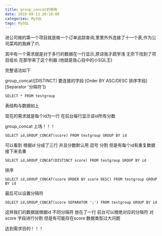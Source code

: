 ```yaml
---
title: group_concat的使用
date: 2018-09-13 20:10:00
categories: MySQL
tags: MySQL
---
```

进公司做的第一个项目就是做一个订单追踪查询,里里外外连接了十一个表,作为公司菜鸡的我麻了爪.

其中有一个需求就是对于多行的数据在一行显示,原谅我才疏学浅 无奈下找到了项目组长  在那学来了这个利器 (他就是我心目中的小SQL王)

完整语法如下

group_concat([DISTINCT] 要连接的字段 [Order BY ASC/DESC 排序字段] [Separator '分隔符'])

```
SELECT * FROM testgroup 
```

表结构与数据如上

现在的需求就是每个id为一行 在前台每行显示该id所有分数

group_concat 上场！！！

```
SELECT id,GROUP_CONCAT(score) FROM testgroup GROUP BY id  
```

可以看到 根据id 分成了三行 并且分数默认用 逗号 分割 但是有每个id有重复数据 接下来去重

```
SELECT id,GROUP_CONCAT(DISTINCT score) FROM testgroup GROUP BY id   
```

排序

```
SELECT id,GROUP_CONCAT(score ORDER BY score DESC) FROM testgroup GROUP BY id  
```

最后可以设置分隔符

```
SELECT id,GROUP_CONCAT(score SEPARATOR ';') FROM testgroup GROUP BY id  
```

这样我们的数据就根据id 不同分隔符 放在了一行 前台可以根绝对应的分隔符 对score 字段进行分割 但是有可能存在score 数据类型过大问题 

达到需求目的！！！